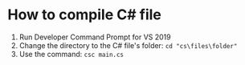# How to compile C# file

1. Run Developer Command Prompt for VS 2019
2. Change the directory to the C# file's folder: ```cd "cs\files\folder"```
3. Use the command: ```csc main.cs```
